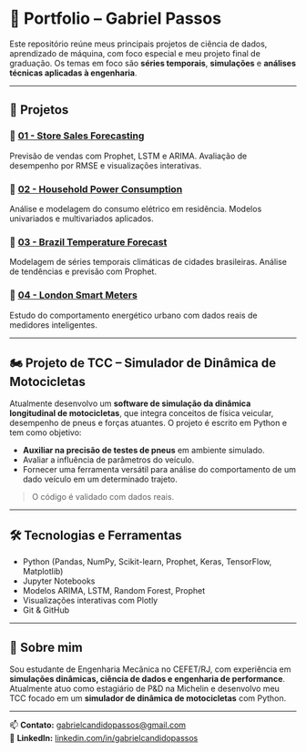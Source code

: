 # 🧠  Portfolio – Gabriel Passos

Este repositório reúne meus principais projetos de ciência de dados, aprendizado de máquina, com foco especial e meu projeto final de graduação. Os temas em foco são **séries temporais**, **simulações** e **análises técnicas aplicadas à engenharia**.


---

## 📂 Projetos

### 🔸 [01 - Store Sales Forecasting](./01_store_sales_forecasting)
Previsão de vendas com Prophet, LSTM e ARIMA. Avaliação de desempenho por RMSE e visualizações interativas.

### 🔸 [02 - Household Power Consumption](./02_household_power_consumption)
Análise e modelagem do consumo elétrico em residência. Modelos univariados e multivariados aplicados.

### 🔸 [03 - Brazil Temperature Forecast](./03_brazil_temperature_forecast)
Modelagem de séries temporais climáticas de cidades brasileiras. Análise de tendências e previsão com Prophet.

### 🔸 [04 - London Smart Meters](./04_london_smart_meters)
Estudo do comportamento energético urbano com dados reais de medidores inteligentes.

---

## 🏍️ Projeto de TCC – Simulador de Dinâmica de Motocicletas

Atualmente desenvolvo um **software de simulação da dinâmica longitudinal de motocicletas**, que integra conceitos de física veicular, desempenho de pneus e forças atuantes. O projeto é escrito em Python e tem como objetivo:

- **Auxiliar na precisão de testes de pneus** em ambiente simulado.
- Avaliar a influência de parâmetros do veículo.
- Fornecer uma ferramenta versátil para análise do comportamento de um dado veículo em um determinado trajeto.

> O código é validado com dados reais.

---

## 🛠️ Tecnologias e Ferramentas
- Python (Pandas, NumPy, Scikit-learn, Prophet, Keras, TensorFlow, Matplotlib)
- Jupyter Notebooks
- Modelos ARIMA, LSTM, Random Forest, Prophet
- Visualizações interativas com Plotly
- Git & GitHub

---

## 📌 Sobre mim

Sou estudante de Engenharia Mecânica no CEFET/RJ, com experiência em **simulações dinâmicas, ciência de dados e engenharia de performance**. Atualmente atuo como estagiário de P&D na Michelin e desenvolvo meu TCC focado em um **simulador de dinâmica de motocicletas** com Python.

---

📫 **Contato:** [gabrielcandidopassos@gmail.com](mailto:gabrielcandidopassos@gmail.com)  
🔗 **LinkedIn:** [linkedin.com/in/gabrielcandidopassos](https://www.linkedin.com/in/gabriel-c%C3%A2ndido-passos-87ab321b4/)
